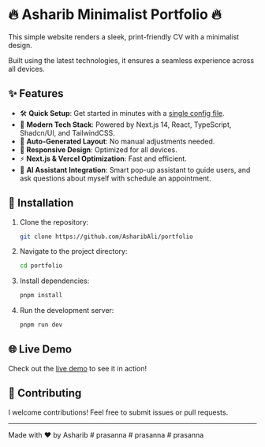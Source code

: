 # 🔥 Asharib Minimalist Portfolio 🔥

This simple website renders a sleek, print-friendly CV with a minimalist design. 

Built using the latest technologies, it ensures a seamless experience across all devices.

## ✨ Features

- 🛠️ **Quick Setup**: Get started in minutes with a [single config file](./src/data/resume-data.tsx).
- 🚀 **Modern Tech Stack**: Powered by Next.js 14, React, TypeScript, Shadcn/UI, and TailwindCSS.
- 🎨 **Auto-Generated Layout**: No manual adjustments needed.
- 📱 **Responsive Design**: Optimized for all devices.
- ⚡ **Next.js & Vercel Optimization**: Fast and efficient.
- 🤖 **AI Assistant Integration**: Smart pop-up assistant to guide users, and ask questions about myself with schedule an appointment.

## 🔧 Installation

1. Clone the repository:
   ```bash
   git clone https://github.com/AsharibAli/portfolio
   ```
2. Navigate to the project directory:
   ```bash
   cd portfolio
   ```
3. Install dependencies:
   ```bash
   pnpm install
   ```
4. Run the development server:
   ```bash
   pnpm run dev
   ```

## 🌐 Live Demo

Check out the [live demo](https://www.asharib.xyz/) to see it in action!

## 🙌 Contributing

I welcome contributions! Feel free to submit issues or pull requests.

---

Made with ❤️ by Asharib
#   p r a s a n n a  
 #   p r a s a n n a  
 #   p r a s a n n a  
 